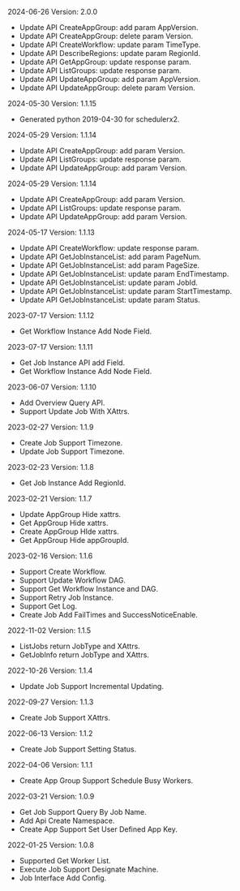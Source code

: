 2024-06-26 Version: 2.0.0
- Update API CreateAppGroup: add param AppVersion.
- Update API CreateAppGroup: delete param Version.
- Update API CreateWorkflow: update param TimeType.
- Update API DescribeRegions: update param RegionId.
- Update API GetAppGroup: update response param.
- Update API ListGroups: update response param.
- Update API UpdateAppGroup: add param AppVersion.
- Update API UpdateAppGroup: delete param Version.


2024-05-30 Version: 1.1.15
- Generated python 2019-04-30 for schedulerx2.

2024-05-29 Version: 1.1.14
- Update API CreateAppGroup: add param Version.
- Update API ListGroups: update response param.
- Update API UpdateAppGroup: add param Version.


2024-05-29 Version: 1.1.14
- Update API CreateAppGroup: add param Version.
- Update API ListGroups: update response param.
- Update API UpdateAppGroup: add param Version.


2024-05-17 Version: 1.1.13
- Update API CreateWorkflow: update response param.
- Update API GetJobInstanceList: add param PageNum.
- Update API GetJobInstanceList: add param PageSize.
- Update API GetJobInstanceList: update param EndTimestamp.
- Update API GetJobInstanceList: update param JobId.
- Update API GetJobInstanceList: update param StartTimestamp.
- Update API GetJobInstanceList: update param Status.


2023-07-17 Version: 1.1.12
- Get Workflow Instance Add Node Field.

2023-07-17 Version: 1.1.11
- Get Job Instance API add Field.
- Get Workflow Instance Add Node Field.

2023-06-07 Version: 1.1.10
- Add Overview Query API.
- Support Update Job With XAttrs.

2023-02-27 Version: 1.1.9
- Create Job Support Timezone.
- Update Job Support Timezone.

2023-02-23 Version: 1.1.8
- Get Job Instance Add RegionId.

2023-02-21 Version: 1.1.7
- Update AppGroup Hide xattrs.
- Get AppGroup Hide xattrs.
- Create AppGroup HIde xattrs.
- Get AppGroup Hide appGroupId.

2023-02-16 Version: 1.1.6
- Support Create Workflow.
- Support Update Workflow DAG.
- Support Get Workflow Instance and DAG.
- Support Retry Job Instance.
- Support Get Log.
- Create Job Add FailTimes and SuccessNoticeEnable.

2022-11-02 Version: 1.1.5
- ListJobs return JobType and XAttrs.
- GetJobInfo return JobType and XAttrs.

2022-10-26 Version: 1.1.4
- Update Job Support Incremental Updating.

2022-09-27 Version: 1.1.3
- Create Job Support XAttrs.

2022-06-13 Version: 1.1.2
- Create Job Support Setting Status.

2022-04-06 Version: 1.1.1
- Create App Group Support Schedule Busy Workers.

2022-03-21 Version: 1.0.9
- Get Job Support Query By Job Name.
- Add Api Create Namespace.
- Create App Support Set User Defined App Key.

2022-01-25 Version: 1.0.8
- Supported Get Worker List.
- Execute Job Support Designate Machine.
- Job Interface Add Config.

